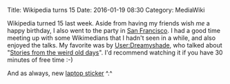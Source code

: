 Title: Wikipedia turns 15
Date: 2016-01-19 08:30
Category: MediaWiki

Wikipedia turned 15 last week. Aside from having my friends wish *me* a happy birthday, I also went to the party in [San Francisco](https://en.wikipedia.org/wiki/Wikipedia:Meetup/San_Francisco/Wikipedia_Day_2016). I had a good time meeting up with some Wikimedians that I hadn't seen in a while, and also enjoyed the talks. My favorite was by [User:Dreamyshade](https://en.wikipedia.org/wiki/User:Dreamyshade), who talked about "[Stories from the weird old days](https://www.youtube.com/watch?v=ZLmGc-hpp3U)". I'd recommend watching it if you have 30 minutes of free time :-)

And as always, new [laptop sticker](https://twitter.com/legoktm/status/689365486765637634) ^.^

